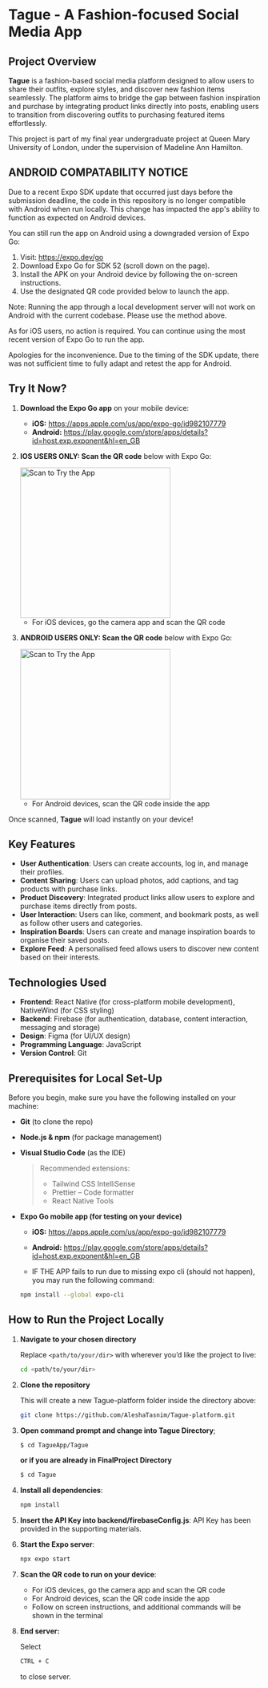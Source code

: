 # Tague - A Fashion-focused Social Media App 

## Project Overview
**Tague** is a fashion-based social media platform designed to allow users to share their outfits, explore styles, and discover new fashion items seamlessly. The platform aims to bridge the gap between fashion inspiration and purchase by integrating product links directly into posts, enabling users to transition from discovering outfits to purchasing featured items effortlessly.

This project is part of my final year undergraduate project at Queen Mary University of London, under the supervision of Madeline Ann Hamilton.

## ANDROID COMPATABILITY NOTICE
Due to a recent Expo SDK update that occurred just days before the submission deadline, the code in this repository is no longer compatible with Android when run locally. This change has impacted the app's ability to function as expected on Android devices.

You can still run the app on Android using a downgraded version of Expo Go:

1. Visit: https://expo.dev/go
2. Download Expo Go for SDK 52 (scroll down on the page).
3. Install the APK on your Android device by following the on-screen instructions.
4. Use the designated QR code provided below to launch the app.

Note: Running the app through a local development server will not work on Android with the current codebase. Please use the method above.

As for iOS users, no action is required. You can continue using the most recent version of Expo Go to run the app.

Apologies for the inconvenience. Due to the timing of the SDK update, there was not sufficient time to fully adapt and retest the app for Android.

## Try It Now?
1. **Download the Expo Go app** on your mobile device:
   - **iOS:** https://apps.apple.com/us/app/expo-go/id982107779
   - **Android:** https://play.google.com/store/apps/details?id=host.exp.exponent&hl=en_GB
2. **IOS USERS ONLY: Scan the QR code** below with Expo Go:

   <img src="https://github.com/user-attachments/assets/5e9b6edd-f488-4f9a-9126-9ad6b034b5ee" alt="Scan to Try the App" width="300" />

   - For iOS devices, go the camera app and scan the QR code
3. **ANDROID USERS ONLY: Scan the QR code** below with Expo Go:

   <img src="https://github.com/user-attachments/assets/330ae5d3-878a-4b90-894f-afa678faec15" alt="Scan to Try the App" width="300" />

   - For Android devices, scan the QR code inside the app

Once scanned, **Tague** will load instantly on your device! 

## Key Features
- **User Authentication**: Users can create accounts, log in, and manage their profiles.
- **Content Sharing**: Users can upload photos, add captions, and tag products with purchase links.
- **Product Discovery**: Integrated product links allow users to explore and purchase items directly from posts.
- **User Interaction**: Users can like, comment, and bookmark posts, as well as follow other users and categories.
- **Inspiration Boards**: Users can create and manage inspiration boards to organise their saved posts.
- **Explore Feed**: A personalised feed allows users to discover new content based on their interests.

## Technologies Used
- **Frontend**: React Native (for cross-platform mobile development), NativeWind (for CSS styling)
- **Backend**: Firebase (for authentication, database, content interaction, messaging and storage)
- **Design**: Figma (for UI/UX design)
- **Programming Language**: JavaScript
- **Version Control**: Git

## Prerequisites for Local Set-Up
Before you begin, make sure you have the following installed on your machine:

- **Git** (to clone the repo)  
- **Node.js & npm** (for package management)  
- **Visual Studio Code** (as the IDE)  
  > Recommended extensions:
  > - Tailwind CSS IntelliSense
  > - Prettier – Code formatter  
  > - React Native Tools
  
- **Expo Go mobile app (for testing on your device)**
  
  - **iOS:** https://apps.apple.com/us/app/expo-go/id982107779
  - **Android:** https://play.google.com/store/apps/details?id=host.exp.exponent&hl=en_GB
 
  - IF THE APP fails to run due to missing expo cli (should not happen), you may run the following command:
  
  ```bash
  npm install --global expo-cli
  ```

## How to Run the Project Locally
1. **Navigate to your chosen directory**
   
   Replace `<path/to/your/dir>` with wherever you’d like the project to live:
   
   ```bash
   cd <path/to/your/dir>
   ```
3. **Clone the repository**
   
   This will create a new Tague-platform folder inside the directory above:
   
   ```bash
   git clone https://github.com/AleshaTasnim/Tague-platform.git
   ```
4. **Open command prompt and change into Tague Directory**;
   
   ```bash
   $ cd TagueApp/Tague
   ```
   **or if you are already in FinalProject Directory**
   
   ```bash
   $ cd Tague
   ```
5. **Install all dependencies**:
   
   ```bash
   npm install
   ```
6. **Insert the API Key into backend/firebaseConfig.js**:
   API Key has been provided in the supporting materials.

7. **Start the Expo server**:
    
   ```bash
   npx expo start
   ```
8. **Scan the QR code to run on your device**:
   
   - For iOS devices, go the camera app and scan the QR code
   - For Android devices, scan the QR code inside the app
   - Follow on screen instructions, and additional commands will be shown in the terminal
9. **End server:**

   Select
   
   ```bash
   CTRL + C
   ```

   to close server. 

   
